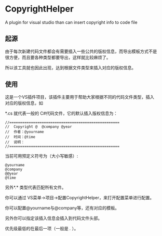 # CopyrightHelper
A plugin for visual studio than can insert copyright info to code file

## 起源
由于每次新建代码文件都会有需要插入一些公共的版权信息，而导出模板方式不是很方便，而且要各种类型都要导出，这样就比较麻烦了。

所以该工具就也因此出现，达到根据文件类型来插入对应的版权信息。


## 使用
这是一个VS插件项目，该插件主要用于帮助大家根据不同的代码文件类型，插入对应的版权信息，如

*.cs 就代表一般的 C#代码文件，它的默认插入版权信息为：
```
//===================================================
//  Copyright @  @company @year
//  作者：@yourname
//  时间：@time
//  说明：
//===================================================
```

当前可用预定义符号为（大小写敏感）:
```
@yourname
@company
@@year
@time
```

另外*.* 类型代表匹配所有文件。


你可以通过 VS菜单->项目->配置CopyrightHelper，来打开配置菜单进行配置。

你可以配置@yourname与@company等，还有对应的模板。

另外你可以指定该插入信息会插入到代码文件头部。

优先级最低的在最后一项（一般是 *.* ）。
